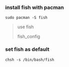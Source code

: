 ### install fish with pacman 
```
sudo pacman -S fish
```
> use fish 
>
> fish_config


### set fish as default
```
chsh -s /bin/bash/fish
```

